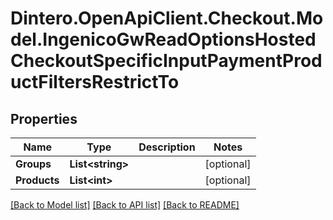 # Dintero.OpenApiClient.Checkout.Model.IngenicoGwReadOptionsHostedCheckoutSpecificInputPaymentProductFiltersRestrictTo

## Properties

Name | Type | Description | Notes
------------ | ------------- | ------------- | -------------
**Groups** | **List&lt;string&gt;** |  | [optional] 
**Products** | **List&lt;int&gt;** |  | [optional] 

[[Back to Model list]](../README.md#documentation-for-models) [[Back to API list]](../README.md#documentation-for-api-endpoints) [[Back to README]](../README.md)

